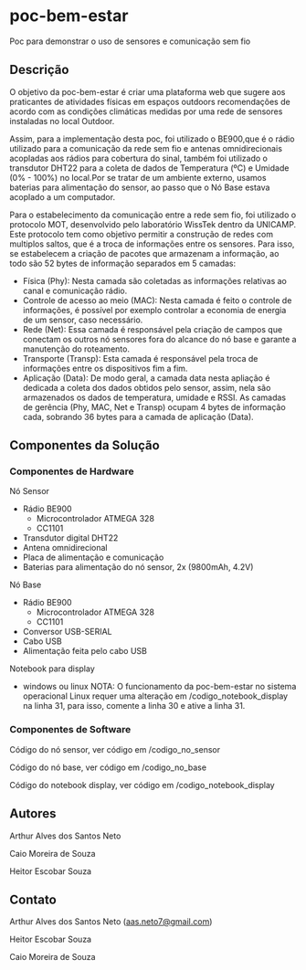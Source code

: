 # poc-bem-estar
Poc para demonstrar o uso de sensores e comunicação sem fio

## Descrição 
  O objetivo da poc-bem-estar é  criar uma plataforma web que sugere aos praticantes de atividades físicas em espaços outdoors recomendações de acordo com as condições climáticas medidas por uma rede de sensores instaladas no local Outdoor.
  
  Assim, para a implementação desta poc, foi utilizado o BE900,que é o rádio utilizado para a comunicação da rede sem fio e antenas omnidirecionais acopladas aos rádios para cobertura do sinal, também foi utilizado o transdutor DHT22 para a coleta de dados de Temperatura (ºC) e Umidade (0% - 100%) no local.Por se tratar de um ambiente externo, usamos baterias para alimentação do sensor, ao passo que o Nó Base estava acoplado a um computador.

  Para o estabelecimento da comunicação entre a rede sem fio, foi utilizado o protocolo MOT, desenvolvido pelo laboratório WissTek dentro da UNICAMP. Este protocolo tem como objetivo permitir a construção de redes com multiplos saltos, que é a troca de informações entre os sensores. Para isso, se estabelecem a criação de pacotes que armazenam a informação, ao todo são 52 bytes de informação separados em 5 camadas:
- Física (Phy): Nesta camada são coletadas as informações relativas ao canal e comunicação rádio. 
- Controle de acesso ao meio (MAC): Nesta camada é feito o controle de informações, é possível por exemplo controlar a economia de energia de um sensor, caso necessário.
- Rede (Net): Essa camada é responsável pela criação de campos que conectam os outros nó sensores fora do alcance do nó base e garante a manutenção do roteamento.
- Transporte (Transp): Esta camada é responsável pela troca de informações entre os dispositivos fim a fim.
- Aplicação (Data): De modo geral, a camada data nesta apliação é dedicada a coleta dos dados obtidos pelo sensor, assim, nela são armazenados os dados de temperatura, umidade e RSSI.
  As camadas de gerência (Phy, MAC, Net e Transp) ocupam 4 bytes de informação cada, sobrando 36 bytes para a camada de aplicação (Data). 
## Componentes da Solução 
### Componentes de Hardware
Nó Sensor
- Rádio BE900
  - Microcontrolador ATMEGA 328
  - CC1101
- Transdutor digital DHT22
- Antena omnidirecional
- Placa de alimentação e comunicação
- Baterias para alimentação do nó sensor, 2x (9800mAh, 4.2V)


Nó Base
- Rádio BE900
  - Microcontrolador ATMEGA 328
  - CC1101
- Conversor USB-SERIAL
- Cabo USB
- Alimentação feita pelo cabo USB

Notebook para display
- windows ou linux
  NOTA: O funcionamento da poc-bem-estar no sistema operacional Linux requer uma alteração em /codigo_notebook_display na linha 31, para isso, comente a linha 30 e ative a linha 31. 
### Componentes de Software
Código do nó sensor, ver código em /codigo_no_sensor

Código do nó base, ver código em /codigo_no_base

Código do notebook display, ver código em /codigo_notebook_display


## Autores 
Arthur Alves dos Santos Neto

Caio Moreira de Souza

Heitor Escobar Souza

## Contato
Arthur Alves dos Santos Neto (aas.neto7@gmail.com)

Heitor Escobar Souza

Caio Moreira de Souza
